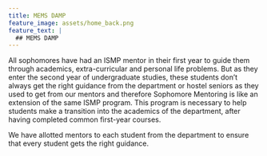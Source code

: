 ```yaml
---
title: MEMS DAMP
feature_image: assets/home_back.png
feature_text: |
  ## MEMS DAMP
---
```


All sophomores have had an ISMP mentor in their first year to guide them through academics, extra-curricular and personal life problems. But as they enter the second year of undergraduate studies, these students don’t always get the right guidance from the department or hostel seniors as they used to get from our mentors and therefore Sophomore Mentoring is like an extension of the same ISMP program. This program is necessary to help students make a transition into the academics of the department, after having completed common first-year courses.

We have allotted mentors to each student from the department to ensure that every student gets the right guidance.
